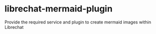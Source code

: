 # librechat-mermaid-plugin
Provide the required service and plugin to create mermaid images within Librechat
